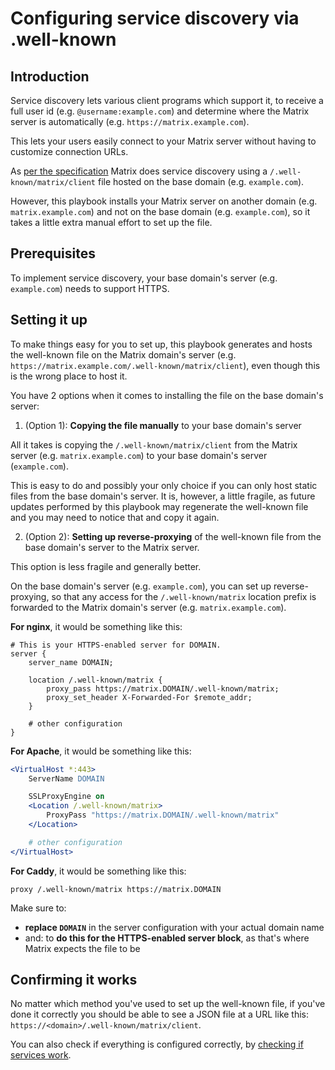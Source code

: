 # Configuring service discovery via .well-known


## Introduction

Service discovery lets various client programs which support it, to receive a full user id (e.g. `@username:example.com`) and determine where the Matrix server is automatically (e.g. `https://matrix.example.com`).

This lets your users easily connect to your Matrix server without having to customize connection URLs.

As [per the specification](https://matrix.org/docs/spec/client_server/r0.4.0.html#server-discovery) Matrix does service discovery using a `/.well-known/matrix/client` file hosted on the base domain (e.g. `example.com`).

However, this playbook installs your Matrix server on another domain (e.g. `matrix.example.com`) and not on the base domain (e.g. `example.com`), so it takes a little extra manual effort to set up the file.


## Prerequisites

To implement service discovery, your base domain's server (e.g. `example.com`) needs to support HTTPS.


## Setting it up

To make things easy for you to set up, this playbook generates and hosts the well-known file on the Matrix domain's server (e.g. `https://matrix.example.com/.well-known/matrix/client`), even though this is the wrong place to host it.

You have 2 options when it comes to installing the file on the base domain's server:

1) (Option 1): **Copying the file manually** to your base domain's server

All it takes is copying the `/.well-known/matrix/client` from the Matrix server (e.g. `matrix.example.com`) to your base domain's server (`example.com`).

This is easy to do and possibly your only choice if you can only host static files from the base domain's server.
It is, however, a little fragile, as future updates performed by this playbook may regenerate the well-known file and you may need to notice that and copy it again.

2) (Option 2): **Setting up reverse-proxying** of the well-known file from the base domain's server to the Matrix server.

This option is less fragile and generally better.

On the base domain's server (e.g. `example.com`), you can set up reverse-proxying, so that any access for the `/.well-known/matrix` location prefix is forwarded to the Matrix domain's server (e.g. `matrix.example.com`).

**For nginx**, it would be something like this:

```nginx
# This is your HTTPS-enabled server for DOMAIN.
server {
	server_name DOMAIN;

	location /.well-known/matrix {
		proxy_pass https://matrix.DOMAIN/.well-known/matrix;
		proxy_set_header X-Forwarded-For $remote_addr;
	}

	# other configuration
}
```

**For Apache**, it would be something like this:

```apache
<VirtualHost *:443>
	ServerName DOMAIN

	SSLProxyEngine on
	<Location /.well-known/matrix>
		ProxyPass "https://matrix.DOMAIN/.well-known/matrix"
	</Location>

	# other configuration
</VirtualHost>
```

**For Caddy**, it would be something like this:

```caddy
proxy /.well-known/matrix https://matrix.DOMAIN
```

Make sure to:

- **replace `DOMAIN`** in the server configuration with your actual domain name
- and: to **do this for the HTTPS-enabled server block**, as that's where Matrix expects the file to be


## Confirming it works

No matter which method you've used to set up the well-known file, if you've done it correctly you should be able to see a JSON file at a URL like this: `https://<domain>/.well-known/matrix/client`.

You can also check if everything is configured correctly, by [checking if services work](maintenance-checking-services.md).
